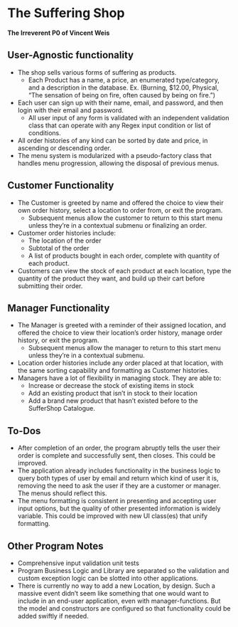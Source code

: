# The Suffering Shop
**The Irreverent P0 of Vincent Weis**

## User-Agnostic functionality
- The shop sells various forms of suffering as products.
    - Each Product has a name, a price, an enumerated type/category, and a description in the database. Ex. (Burning, $12.00, Physical, “The sensation of being on fire, often caused by being on fire.”)
- Each user can sign up with their name, email, and password, and then login with their email and password.
    - All user input of any form is validated with an independent validation class that can operate with any Regex input condition or list of conditions.
- All order histories of any kind can be sorted by date and price, in ascending or descending order.
- The menu system is modularized with a pseudo-factory class that handles menu progression, allowing the disposal of previous menus.

## Customer Functionality
- The Customer is greeted by name and offered the choice to view their own order history, select a location to order from, or exit the program.
    - Subsequent menus allow the customer to return to this start menu unless they’re in a contextual submenu or finalizing an order.
- Customer order histories include:
    - The location of the order
    - Subtotal of the order
    - A list of products bought in each order, complete with quantity of each product.
- Customers can view the stock of each product at each location, type the quantity of the product they want, and build up their cart before submitting their order.

 ## Manager Functionality
- The Manager is greeted with a reminder of their assigned location, and offered the choice to view their location’s order history, manage order history, or exit the program.
    - Subsequent menus allow the manager to return to this start menu unless they’re in a contextual submenu.
- Location order histories include any order placed at that location, with the same sorting capability and formatting as Customer histories.
- Managers have a lot of flexibility in managing stock. They are able to:
    - Increase or decrease the stock of existing items in stock
    - Add an existing product that isn’t in stock to their location
    - Add a brand new product that hasn’t existed before to the SufferShop Catalogue.

## To-Dos
- After completion of an order, the program abruptly tells the user their order is complete and successfully sent, then closes. This could be improved.
- The application already includes functionality in the business logic to query both types of user by email and return which kind of user it is, removing the need to ask the user if they are a customer or manager. The menus should reflect this.
- The menu formatting is consistent in presenting and accepting user input options, but the quality of other presented information is widely variable. This could be improved with new UI class(es) that unify formatting. 

## Other Program Notes
- Comprehensive input validation unit tests
- Program Business Logic and Library are separated so the validation and custom exception logic can be slotted into other applications.
- There is currently no way to add a new Location, by design. Such a massive event didn’t seem like something that one would want to include in an end-user application, even with manager-functions. But the model and constructors are configured so that functionality could be added swiftly if needed.

